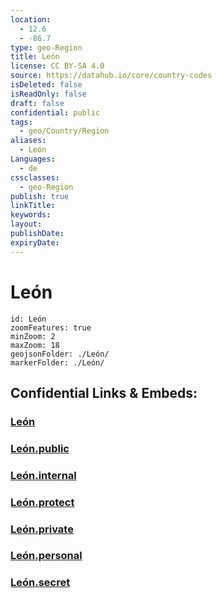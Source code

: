 ```yaml
---
location:
  - 12.6
  - -86.7
type: geo-Region
title: León
license: CC BY-SA 4.0
source: https://datahub.io/core/country-codes
isDeleted: false
isReadOnly: false
draft: false
confidential: public
tags:
  - geo/Country/Region
aliases:
  - León
Languages:
  - de
cssclasses:
  - geo-Region
publish: true
linkTitle:
keywords:
layout:
publishDate:
expiryDate:
---
```


# León

```leaflet
id: León
zoomFeatures: true 
minZoom: 2 
maxZoom: 18
geojsonFolder: ./León/
markerFolder: ./León/
```


## Confidential Links & Embeds: 

### [León](/_Standards/Earth/Continent/America~Central/Nicaragua/departments~Nicaragua/León.md) 

### [León.public](/_public/Earth/Continent/America~Central/Nicaragua/departments~Nicaragua/León.public.md) 

### [León.internal](/_internal/Earth/Continent/America~Central/Nicaragua/departments~Nicaragua/León.internal.md) 

### [León.protect](/_protect/Earth/Continent/America~Central/Nicaragua/departments~Nicaragua/León.protect.md) 

### [León.private](/_private/Earth/Continent/America~Central/Nicaragua/departments~Nicaragua/León.private.md) 

### [León.personal](/_personal/Earth/Continent/America~Central/Nicaragua/departments~Nicaragua/León.personal.md) 

### [León.secret](/_secret/Earth/Continent/America~Central/Nicaragua/departments~Nicaragua/León.secret.md)

